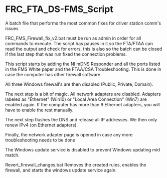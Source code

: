 # FRC_FTA_DS-FMS_Script
A batch file that performs the most common fixes for driver station comm's issues

FRC_FMS_Firewall_fix_v2.bat must be run as admin in order for all commands to execute. The script has pauses in it so the FTA/FTAA can read the output and check for errors, this is also so the batch can be closed if the last step that was run fixed the connection problems.

This script starts by adding the NI mDNS Responder and all the ports listed in the FMS White paper and the FTAA/CSA Troubleshooting. This is done in case the computer has other firewall software.

All three Windows firewall's are then disabled (Public, Private, Domain).

The next step is a bit of magic. All network adapters are disabled. Adapters labeled as "Ethernet" (Win10) or "Local Area Connection" (Win7) are enabled again. If the computer has more than 9 Ethernet adapters, you will have to enable the rest manually.

The next step flushes the DNS and release all IP addresses. We then only renew IPv4 (on Ethernet adapters).

Finally, the network adapter page is opened in case any more troubleshooting needs to be done

The Windows update service is disabled to prevent Windows updating mid match.







Revert_firewall_changes.bat Removes the created rules, enables the firewall, and starts the windows update service again.

